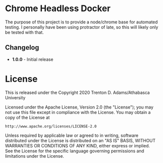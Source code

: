 # Chrome Headless Docker
The purpose of this project is to provide a node/chrome base for automated testing.  I personally have been using protractor of late, so this will likely only be tested with that.

## Changelog

- **1.0.0** - Initial release

# License
This is released under the 
Copyright 2020 Trenton D. Adams/Athabasca University

Licensed under the Apache License, Version 2.0 (the "License");
you may not use this file except in compliance with the License.
You may obtain a copy of the License at

    http://www.apache.org/licenses/LICENSE-2.0

Unless required by applicable law or agreed to in writing, software
distributed under the License is distributed on an "AS IS" BASIS,
WITHOUT WARRANTIES OR CONDITIONS OF ANY KIND, either express or implied.
See the License for the specific language governing permissions and
limitations under the License.